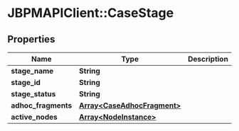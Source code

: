# JBPMAPIClient::CaseStage

## Properties
Name | Type | Description | Notes
------------ | ------------- | ------------- | -------------
**stage_name** | **String** |  | [optional] 
**stage_id** | **String** |  | [optional] 
**stage_status** | **String** |  | [optional] 
**adhoc_fragments** | [**Array&lt;CaseAdhocFragment&gt;**](CaseAdhocFragment.md) |  | [optional] 
**active_nodes** | [**Array&lt;NodeInstance&gt;**](NodeInstance.md) |  | [optional] 


